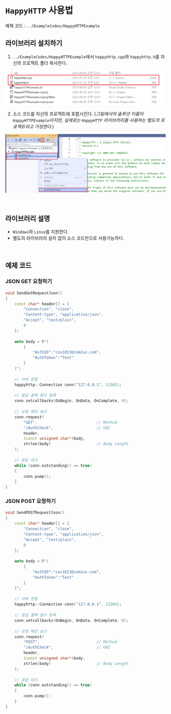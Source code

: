 # `HappyHTTP` 사용법

예제 코드 : `../ExampleCodes/HappyHTTPExample`

## 라이브러리 설치하기

1. `../ExampleCodes/HappyHTTPExample`에서 `happyhttp.cpp`와 `happyhttp.h`를 자신의 프로젝트 폴더 복사한다.

![install](../Images/HappyHTTP/install_01.png)

2. 소스 코드를 자신의 프로젝트에 포함시킨다. (*그림에서의 솔루션 이름이 `HappyHTTPExample`이지만, 실제로는 `HappyHTTP` 라이브러리를 사용하는 별도의 프로젝트라고 가정한다.*)

![install](../Images/HappyHTTP/install_02.png)




<br>



## 라이브러리 설명

- `Windows`와 `Linux`를 지원한다.
- 별도의 라이브러리 설치 없이 소스 코드만으로 사용가능하다.



<br>



## 예제 코드

### JSON GET 요청하기

```cpp
void SendGetRequestJson()
{
	const char* header[] = {
		"Connection", "close",
		"Content-type", "application/json",
		"Accept", "text/plain",
		0
	};

	auto body = R"(
		{
			"AuthID":"cov1013@com2us.com",
			"AuthToken":"Test"
		}
	)";

    // 서버 연결
	happyhttp::Connection conn("127.0.0.1", 11502);

	// 응답 콜백 함수 등록
	conn.setcallbacks(OnBegin, OnData, OnComplete, 0);

    // 요청 패킷 송신
	conn.request(
        "GET",                          // Method
		"/AuthCheck",                   // URI
		header, 
		(const unsigned char*)body,
		strlen(body)                    // Body Length
	);

    // 응답 대기
	while (conn.outstanding() == true)
	{
		conn.pump();
	}
}
```

### JSON POST 요청하기

```cpp
void SendPOSTRequestJson()
{
	const char* header[] = {
		"Connection", "close",
		"Content-type", "application/json",
		"Accept", "text/plain",
		0
	};

	auto body = R"(
		{
			"AuthID":"cov1013@com2us.com",
			"AuthToken":"Test"
		}
	)";

    // 서버 연결
	happyhttp::Connection conn("127.0.0.1", 11502);

	// 응답 콜백 함수 등록
	conn.setcallbacks(OnBegin, OnData, OnComplete, 0);

    // 요청 패킷 송신
	conn.request(
        "POST",                         // Method
		"/AuthCheck",                   // URI
		header, 
		(const unsigned char*)body,
		strlen(body)                    // Body Length
	);

    // 응답 대기
	while (conn.outstanding() == true)
	{
		conn.pump();
	}
}
```